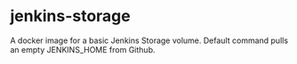 jenkins-storage
===============

A docker image for a basic Jenkins Storage volume. Default command pulls an empty JENKINS_HOME from Github.
